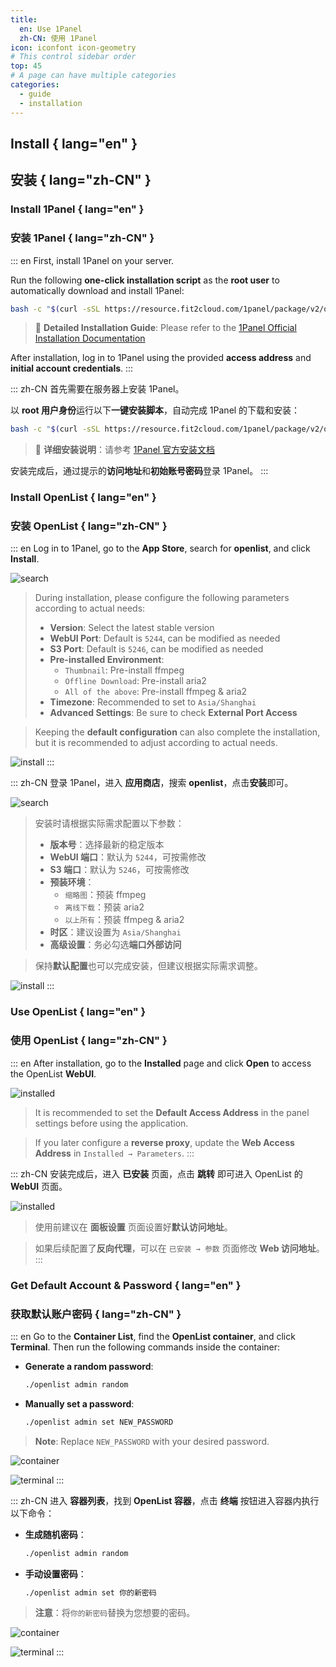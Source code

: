 ```yaml
---
title:
  en: Use 1Panel
  zh-CN: 使用 1Panel
icon: iconfont icon-geometry
# This control sidebar order
top: 45
# A page can have multiple categories
categories:
  - guide
  - installation
---
```


## Install { lang="en" }

## 安装 { lang="zh-CN" }

### Install 1Panel { lang="en" }

### 安装 1Panel { lang="zh-CN" }

::: en
First, install 1Panel on your server.

Run the following **one-click installation script** as the **root user** to automatically download and install 1Panel:

```bash
bash -c "$(curl -sSL https://resource.fit2cloud.com/1panel/package/v2/quick_start.sh)"
```

> 📖 **Detailed Installation Guide**: Please refer to the [1Panel Official Installation Documentation](https://1panel.cn/docs/v2/installation/online_installation/)

After installation, log in to 1Panel using the provided **access address** and **initial account credentials**.
:::

::: zh-CN
首先需要在服务器上安装 1Panel。

以 **root 用户身份**运行以下**一键安装脚本**，自动完成 1Panel 的下载和安装：

```bash
bash -c "$(curl -sSL https://resource.fit2cloud.com/1panel/package/v2/quick_start.sh)"
```

> 📖 **详细安装说明**：请参考 [1Panel 官方安装文档](https://1panel.cn/docs/v2/installation/online_installation/)

安装完成后，通过提示的**访问地址**和**初始账号密码**登录 1Panel。
:::

### Install OpenList { lang="en" }

### 安装 OpenList { lang="zh-CN" }

::: en
Log in to 1Panel, go to the **App Store**, search for **openlist**, and click **Install**.

![search](/img/1panel/search.png)

> During installation, please configure the following parameters according to actual needs:
>
> - **Version**: Select the latest stable version
> - **WebUI Port**: Default is `5244`, can be modified as needed
> - **S3 Port**: Default is `5246`, can be modified as needed
> - **Pre-installed Environment**:
>   - `Thumbnail`: Pre-install ffmpeg
>   - `Offline Download`: Pre-install aria2
>   - `All of the above`: Pre-install ffmpeg & aria2
> - **Timezone**: Recommended to set to `Asia/Shanghai`
> - **Advanced Settings**: Be sure to check **External Port Access**

> Keeping the **default configuration** can also complete the installation, but it is recommended to adjust according to actual needs.

![install](/img/1panel/install.png)
:::

::: zh-CN
登录 1Panel，进入 **应用商店**，搜索 **openlist**，点击**安装**即可。

![search](/img/1panel/search.png)

> 安装时请根据实际需求配置以下参数：
>
> - **版本号**：选择最新的稳定版本
> - **WebUI 端口**：默认为 `5244`，可按需修改
> - **S3 端口**：默认为 `5246`，可按需修改
> - **预装环境**：
>   - `缩略图`：预装 ffmpeg
>   - `离线下载`：预装 aria2
>   - `以上所有`：预装 ffmpeg & aria2
> - **时区**：建议设置为 `Asia/Shanghai`
> - **高级设置**：务必勾选**端口外部访问**

> 保持**默认配置**也可以完成安装，但建议根据实际需求调整。

![install](/img/1panel/install.png)
:::

### Use OpenList { lang="en" }

### 使用 OpenList { lang="zh-CN" }

::: en
After installation, go to the **Installed** page and click **Open** to access the OpenList **WebUI**.

![installed](/img/1panel/installed.png)

> It is recommended to set the **Default Access Address** in the panel settings before using the application.

> If you later configure a **reverse proxy**, update the **Web Access Address** in `Installed → Parameters`.
:::

::: zh-CN
安装完成后，进入 **已安装** 页面，点击 **跳转** 即可进入 OpenList 的 **WebUI** 页面。

![installed](/img/1panel/installed.png)

> 使用前建议在 **面板设置** 页面设置好**默认访问地址**。

> 如果后续配置了**反向代理**，可以在 `已安装 → 参数` 页面修改 **Web 访问地址**。
:::

### Get Default Account & Password { lang="en" }

### 获取默认账户密码 { lang="zh-CN" }

::: en
Go to the **Container List**, find the **OpenList container**, and click **Terminal**. Then run the following commands inside the container:

- **Generate a random password**:

  ```bash
  ./openlist admin random
  ```

- **Manually set a password**:

  ```bash
  ./openlist admin set NEW_PASSWORD
  ```

> **Note**: Replace `NEW_PASSWORD` with your desired password.

![container](/img/1panel/container.png)

![terminal](/img/1panel/terminal.png)
:::

::: zh-CN
进入 **容器列表**，找到 **OpenList 容器**，点击 **终端** 按钮进入容器内执行以下命令：

- **生成随机密码**：

  ```bash
  ./openlist admin random
  ```

- **手动设置密码**：

  ```bash
  ./openlist admin set 你的新密码
  ```

> **注意**：将`你的新密码`替换为您想要的密码。

![container](/img/1panel/container.png)

![terminal](/img/1panel/terminal.png)
:::
